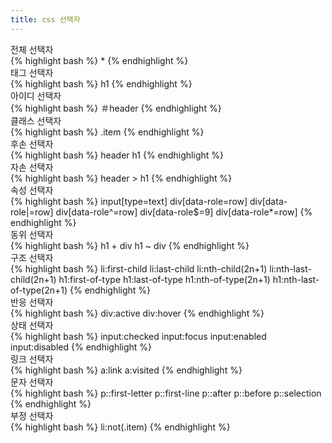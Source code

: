 ```yaml
---
title: css 선택자
---
```


<div class="code-title">전체 선택자</div> 
{% highlight bash %}	
 * 
{% endhighlight %}

<div class="code-title">태그 선택자</div> 
{% highlight bash %}
 h1
{% endhighlight %}

<div class="code-title">아이디 선택자</div>
{% highlight bash %}
＃header
{% endhighlight %}

<div class="code-title">클래스 선택자</div>
{% highlight bash %}
.item
{% endhighlight %}

<div class="code-title">후손 선택자</div>
{% highlight bash %}
 header h1
{% endhighlight %}

<div class="code-title">자손 선택자</div> 
{% highlight bash %}
 header > h1
{% endhighlight %}

<div class="code-title">속성 선택자</div> 
{% highlight bash %}
 input[type=text]   
 div[data-role=row]  
 div[data-role|=row] 
 div[data-role^=row] 
 div[data-role$=9]   
 div[data-role*=row] 
{% endhighlight %}

<div class="code-title">동위 선택자</div> 
{% highlight bash %}
 h1 + div
 h1 ~ div
{% endhighlight %}

<div class="code-title">구조 선택자</div>
{% highlight bash %}
 li:first-child
 li:last-child
 li:nth-child(2n+1)
 li:nth-last-child(2n+1)
 h1:first-of-type
 h1:last-of-type
 h1:nth-of-type(2n+1)
 h1:nth-last-of-type(2n+1)
{% endhighlight %}

<div class="code-title">반응 선택자</div>
{% highlight bash %}
 div:active
 div:hover
{% endhighlight %}

<div class="code-title">상태 선택자</div>
{% highlight bash %}
input:checked
input:focus
input:enabled
input:disabled
{% endhighlight %}

<div class="code-title">링크 선택자</div>
{% highlight bash %}
 a:link
 a:visited
{% endhighlight %}

<div class="code-title">문자 선택자</div>
{% highlight bash %}
 p::first-letter
 p::first-line
 p::after
 p::before
 p::selection
{% endhighlight %}

<div class="code-title">부정 선택자</div>
{% highlight bash %}
 li:not(.item)
{% endhighlight %}